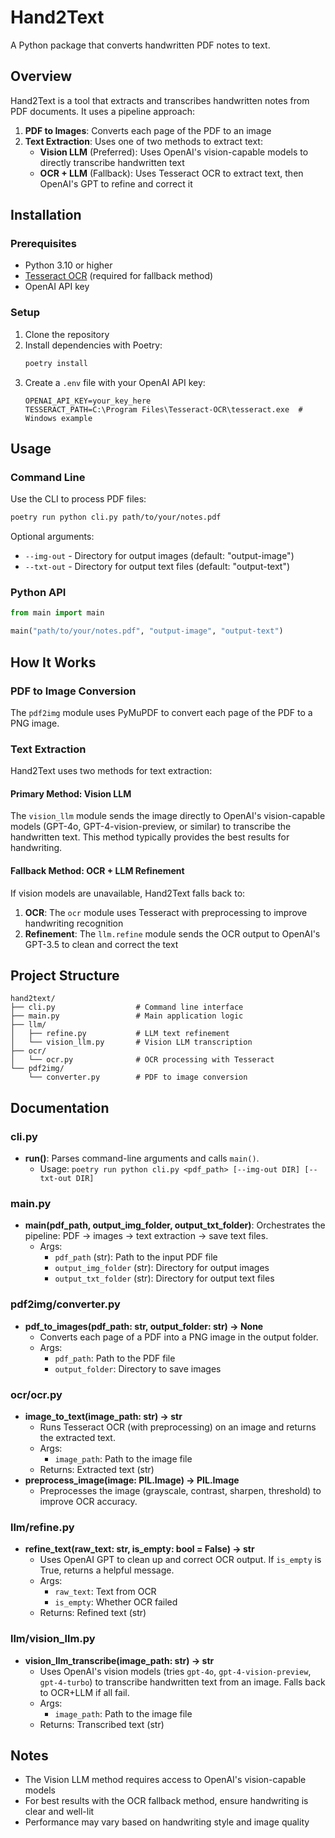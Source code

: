 # Hand2Text

A Python package that converts handwritten PDF notes to text.

## Overview

Hand2Text is a tool that extracts and transcribes handwritten notes from PDF documents. It uses a pipeline approach:

1. **PDF to Images**: Converts each page of the PDF to an image
2. **Text Extraction**: Uses one of two methods to extract text:
   - **Vision LLM** (Preferred): Uses OpenAI's vision-capable models to directly transcribe handwritten text
   - **OCR + LLM** (Fallback): Uses Tesseract OCR to extract text, then OpenAI's GPT to refine and correct it

## Installation

### Prerequisites

- Python 3.10 or higher
- [Tesseract OCR](https://github.com/tesseract-ocr/tesseract) (required for fallback method)
- OpenAI API key

### Setup

1. Clone the repository
2. Install dependencies with Poetry:
   ```bash
   poetry install
   ```
3. Create a `.env` file with your OpenAI API key:
   ```
   OPENAI_API_KEY=your_key_here
   TESSERACT_PATH=C:\Program Files\Tesseract-OCR\tesseract.exe  # Windows example
   ```

## Usage

### Command Line

Use the CLI to process PDF files:

```bash
poetry run python cli.py path/to/your/notes.pdf
```

Optional arguments:
- `--img-out` - Directory for output images (default: "output-image")
- `--txt-out` - Directory for output text files (default: "output-text")

### Python API

```python
from main import main

main("path/to/your/notes.pdf", "output-image", "output-text")
```

## How It Works

### PDF to Image Conversion

The `pdf2img` module uses PyMuPDF to convert each page of the PDF to a PNG image.

### Text Extraction

Hand2Text uses two methods for text extraction:

#### Primary Method: Vision LLM

The `vision_llm` module sends the image directly to OpenAI's vision-capable models (GPT-4o, GPT-4-vision-preview, or similar) to transcribe the handwritten text. This method typically provides the best results for handwriting.

#### Fallback Method: OCR + LLM Refinement

If vision models are unavailable, Hand2Text falls back to:

1. **OCR**: The `ocr` module uses Tesseract with preprocessing to improve handwriting recognition
2. **Refinement**: The `llm.refine` module sends the OCR output to OpenAI's GPT-3.5 to clean and correct the text

## Project Structure

```
hand2text/
├── cli.py                  # Command line interface
├── main.py                 # Main application logic
├── llm/
│   ├── refine.py           # LLM text refinement
│   └── vision_llm.py       # Vision LLM transcription
├── ocr/
│   └── ocr.py              # OCR processing with Tesseract
└── pdf2img/
    └── converter.py        # PDF to image conversion
```

## Documentation

### cli.py
- **run()**: Parses command-line arguments and calls `main()`.
  - Usage: `poetry run python cli.py <pdf_path> [--img-out DIR] [--txt-out DIR]`

### main.py
- **main(pdf_path, output_img_folder, output_txt_folder)**: Orchestrates the pipeline: PDF → images → text extraction → save text files.
  - Args:
    - `pdf_path` (str): Path to the input PDF file
    - `output_img_folder` (str): Directory for output images
    - `output_txt_folder` (str): Directory for output text files

### pdf2img/converter.py
- **pdf_to_images(pdf_path: str, output_folder: str) -> None**
  - Converts each page of a PDF into a PNG image in the output folder.
  - Args:
    - `pdf_path`: Path to the PDF file
    - `output_folder`: Directory to save images

### ocr/ocr.py
- **image_to_text(image_path: str) -> str**
  - Runs Tesseract OCR (with preprocessing) on an image and returns the extracted text.
  - Args:
    - `image_path`: Path to the image file
  - Returns: Extracted text (str)
- **preprocess_image(image: PIL.Image) -> PIL.Image**
  - Preprocesses the image (grayscale, contrast, sharpen, threshold) to improve OCR accuracy.

### llm/refine.py
- **refine_text(raw_text: str, is_empty: bool = False) -> str**
  - Uses OpenAI GPT to clean up and correct OCR output. If `is_empty` is True, returns a helpful message.
  - Args:
    - `raw_text`: Text from OCR
    - `is_empty`: Whether OCR failed
  - Returns: Refined text (str)

### llm/vision_llm.py
- **vision_llm_transcribe(image_path: str) -> str**
  - Uses OpenAI's vision models (tries `gpt-4o`, `gpt-4-vision-preview`, `gpt-4-turbo`) to transcribe handwritten text from an image. Falls back to OCR+LLM if all fail.
  - Args:
    - `image_path`: Path to the image file
  - Returns: Transcribed text (str)

## Notes

- The Vision LLM method requires access to OpenAI's vision-capable models
- For best results with the OCR fallback method, ensure handwriting is clear and well-lit
- Performance may vary based on handwriting style and image quality